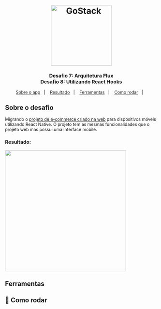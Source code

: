 <h1 align="center">
    <img alt="GoStack" src="https://rocketseat-cdn.s3-sa-east-1.amazonaws.com/bootcamp-header.png" width="200px" />
</h1>

<h3 align="center">
  Desafio 7: Arquitetura Flux
  <br />
  Desafio 8: Utilizando React Hooks
</h3>

<p align="center">
  <a href="#sobre-o-app">Sobre o app</a>&nbsp;&nbsp;&nbsp;|&nbsp;&nbsp;&nbsp;
  <a href="#resultado">Resultado</a>&nbsp;&nbsp;&nbsp;|&nbsp;&nbsp;&nbsp;
  <a href="#ferramentas">Ferramentas</a>&nbsp;&nbsp;&nbsp;|&nbsp;&nbsp;&nbsp;
  <a href="#rocket-como-rodar">Como rodar</a>&nbsp;&nbsp;&nbsp;|&nbsp;&nbsp;&nbsp;
</p>

## Sobre o desafio

Migrando o [projeto de e-commerce criado na web](https://github.com/matheusf31/Arquitetura-Flux) para dispositivos móveis utilizando React Native. O projeto tem as mesmas funcionalidades que o projeto web mas possui uma interface mobile.

### Resultado:

<img src=".github/demo.gif" height="400">

## Ferramentas

## :rocket: Como rodar
